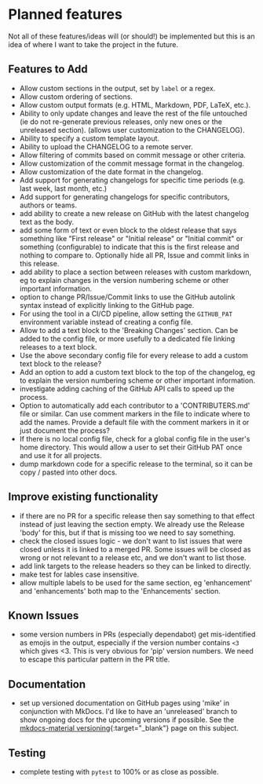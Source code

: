 # Planned features

Not all of these features/ideas will (or should!) be implemented but this is an
idea of where I want to take the project in the future.

## Features to Add

- Allow custom sections in the output, set by `label` or a regex.
- Allow custom ordering of sections.
- Allow custom output formats (e.g. HTML, Markdown, PDF, LaTeX, etc.).
- Ability to only update changes and leave the rest of the file untouched (ie do
  not re-generate previous releases, only new ones or the unreleased section).
  (allows user customization to the CHANGELOG).
- Ability to specify a custom template layout.
- Ability to upload the CHANGELOG to a remote server.
- Allow filtering of commits based on commit message or other criteria.
- Allow customization of the commit message format in the changelog.
- Allow customization of the date format in the changelog.
- Add support for generating changelogs for specific time periods (e.g. last
  week, last month, etc.)
- Add support for generating changelogs for specific contributors, authors or
  teams.
- add ability to create a new release on GitHub with the latest changelog text
  as the body.
- add some form of text or even block to the oldest release that says something
  like "First release" or "Initial release" or "Initial commit" or something
  (configurable) to indicate that this is the first release and nothing to
  compare to. Optionally hide all PR, Issue and commit links in this release.
- add ability to place a section between releases with custom markdown, eg to
  explain changes in the version numbering scheme or other important
  information.
- option to change PR/Issue/Commit links to use the GitHub autolink syntax
  instead of explicitly linking to the GitHub page.
- For using the tool in a CI/CD pipeline, allow setting the `GITHUB_PAT`
  environment variable instead of creating a config file.
- Allow to add a text block to the 'Breaking Changes' section. Can be added to
  the config file, or more usefully to a dedicated file linking releases to a
  text block.
- Use the above secondary config file for every release to add a custom text
  block to the release?
- Add an option to add a custom text block to the top of the changelog, eg to
  explain the version numbering scheme or other important information.
- investigate adding caching of the GitHub API calls to speed up the process.
- Option to automatically add each contributor to a 'CONTRIBUTERS.md' file or
  similar. Can use comment markers in the file to indicate where to add the
  names. Provide a default file with the comment markers in it or just document
  the process?
- If there is no local config file, check for a global config file in the user's
  home directory. This would allow a user to set their GitHub PAT once and use
  it for all projects.
- dump markdown code for a specific release to the terminal, so it can be copy /
  pasted into other docs.

## Improve existing functionality

- if there are no PR for a specific release then say something to that effect
  instead of just leaving the section empty. We already use the Release 'body'
  for this, but if that is missing too we need to say something.
- check the closed issues logic - we don't want to list issues that were closed
  unless it is linked to a merged PR. Some issues will be closed as wrong or not
  relevant to a release etc, and we don't want to list those.
- add link targets to the release headers so they can be linked to directly.
- make test for lables case insensitive.
- allow multiple labels to be used for the same section, eg 'enhancement' and
  'enhancements' both map to the 'Enhancements' section.

## Known Issues

- some version numbers in PRs (especially dependabot) get mis-identified as
  emojis in the output, especially if the version number contains `<3` which
  gives <3. This is very obvious for 'pip' version numbers. We need to escape
  this particular pattern in the PR title.

## Documentation

- set up versioned documentation on GitHub pages using 'mike' in conjunction with
  MkDocs. I'd like to have an 'unreleased' branch to show ongoing docs for the
  upcoming versions if possible. See the
  [mkdocs-material versioning](https://squidfunk.github.io/mkdocs-material/setup/setting-up-versioning/){:target="_blank"}
  page on this subject.

## Testing

- complete testing with `pytest` to 100% or as close as possible.
